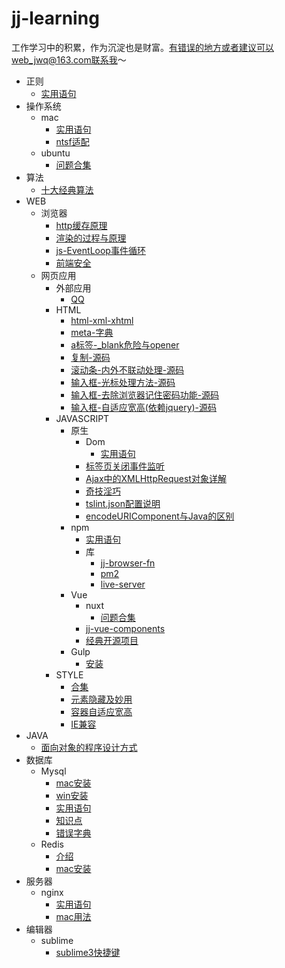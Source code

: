 # jj-learning
工作学习中的积累，作为沉淀也是财富。有错误的地方或者建议可以web_jwq@163.com联系我～

- 正则
  - [实用语句](./正则/实用语句.md)
- 操作系统
  - mac
    - [实用语句](./操作系统/mac/实用语句.md)
    - [ntsf适配](./操作系统/mac/ntsf适配.md)
  - ubuntu
    - [问题合集](./操作系统/ubuntu/问题合集.md)
- 算法
  - [十大经典算法](./算法/十大经典算法.md)
- WEB
  - 浏览器
    - [http缓存原理](./WEB/浏览器/http缓存原理.md)
    - [渲染的过程与原理](./WEB/浏览器/渲染的过程与原理.md)
    - [js-EventLoop事件循环](./WEB/浏览器/js-EventLoop事件循环.md)
    - [前端安全](./WEB/浏览器/前端安全.md)
  - 网页应用
    - 外部应用
      - [QQ](./WEB/网页应用/外部应用/QQ.md)
    - HTML
      - [html-xml-xhtml](./WEB/网页应用/HTML/html-xml-xhtml.md)
      - [meta-字典](./WEB/网页应用/HTML/meta-字典.md)
      - [a标签-_blank危险与opener](./WEB/网页应用/HTML/a标签-_blank危险与opener.md)
      - [复制-源码](./WEB/网页应用/HTML/复制.md)
      - [滚动条-内外不联动处理-源码](./WEB/网页应用/HTML/滚动条-内外不联动处理.md)
      - [输入框-光标处理方法-源码](./WEB/网页应用/HTML/输入框-光标处理方法.md)
      - [输入框-去除浏览器记住密码功能-源码](./WEB/网页应用/HTML/输入框-去除浏览器记住密码功能.md)
      - [输入框-自适应宽高(依赖jquery)-源码](./WEB/网页应用/HTML/输入框-自适应宽高(依赖jquery).md)
    - JAVASCRIPT
      - 原生
        - Dom
          - [实用语句](./WEB/网页应用/JAVASCRIPT/原生/Dom/实用语句.md)
        - [标签页关闭事件监听](./WEB/网页应用/JAVASCRIPT/原生/标签页关闭事件监听.md)
        - [Ajax中的XMLHttpRequest对象详解](./WEB/网页应用/JAVASCRIPT/原生/Ajax中的XMLHttpRequest对象详解.md)
        - [奇技淫巧](./WEB/网页应用/JAVASCRIPT/原生/奇技淫巧.md)
        - [tslint.json配置说明](./WEB/网页应用/JAVASCRIPT/原生/tslint.json配置说明.md)
        - [encodeURIComponent与Java的区别](./WEB/网页应用/JAVASCRIPT/原生/encodeURIComponent与Java的区别.md)
      - npm
        - [实用语句](./WEB/网页应用/JAVASCRIPT/npm/实用语句.md)
        - 库
          - [jj-browser-fn](https://github.com/Javison666/jj-browser-fn)
          - [pm2](./WEB/网页应用/JAVASCRIPT/npm/库/pm2.md)
          - [live-server](./WEB/网页应用/JAVASCRIPT/npm/库/live-server.md)
      - Vue
        - nuxt
          - [问题合集](./WEB/网页应用/JAVASCRIPT/Vue/nuxt/问题合集.md)
        - [jj-vue-components](https://hangzhou-zhiwang.github.io/jj-vue-components/dist/#/)
        - [经典开源项目](./WEB/网页应用/JAVASCRIPT/Vue/经典开源项目.md)
      - Gulp
        - [安装](./WEB/网页应用/JAVASCRIPT/Gulp/安装.md)
    - STYLE
      - [合集](./WEB/网页应用/STYLE/合集.md)
      - [元素隐藏及妙用](./WEB/网页应用/STYLE/元素隐藏及妙用.md)
      - [容器自适应宽高](./WEB/网页应用/STYLE/容器自适应宽高.md)
      - [IE兼容](./WEB/网页应用/STYLE/IE兼容.md)
- JAVA
  - [面向对象的程序设计方式](./JAVA/面向对象的程序设计方式.md)
- 数据库
  - Mysql
    - [mac安装](./数据库/Mysql/mac安装.md)
    - [win安装](./数据库/Mysql/win安装.md)
    - [实用语句](./数据库/Mysql/实用语句.md)
    - [知识点](./数据库/Mysql/知识点.md)
    - [错误字典](./数据库/Mysql/错误字典.md)
  - Redis
    - [介绍](./数据库/Redis/介绍.md)
    - [mac安装](./数据库/Redis/mac安装.md)
- 服务器
  - nginx
    - [实用语句](./服务器/nginx/实用语句.md)
    - [mac用法](./服务器/nginx/mac用法.md)
- 编辑器
  - sublime
    - [sublime3快捷键](./编辑器/sublime/sublime3快捷键.md)